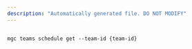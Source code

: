 ```yaml
---
description: "Automatically generated file. DO NOT MODIFY"
---
```


```cli

mgc teams schedule get --team-id {team-id}

```